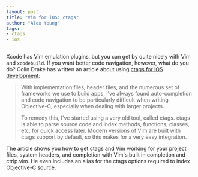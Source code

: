```yaml
---
layout: post
title: "Vim for iOS: ctags"
author: "Alex Young"
tags: 
- ctags
- ios
---
```


Xcode has Vim emulation plugins, but you can get by quite nicely with Vim and `xcodebuild`. If you want better code navigation, however, what do you do? Colin Drake has written an article about using [ctags for iOS development](http://colindrake.me/2015/06/25/objective-c-ctags-vim/):

> With implementation files, header files, and the numerous set of frameworks we use to build apps, I’ve always found auto-completion and code navigation to be particularly difficult when writing Objective-C, especially when dealing with larger projects.
>
> To remedy this, I've started using a very old tool, called ctags. ctags is able to parse source code and index methods, functions, classes, etc. for quick access later. Modern versions of Vim are built with ctags support by default, so this makes for a very easy integration.

The article shows you how to get ctags and Vim working for your project files, system headers, and completion with Vim's built in completion and ctrlp.vim.  He even includes an alias for the ctags options required to index Objective-C source.
